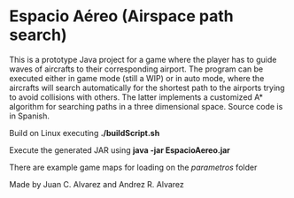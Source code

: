 # Espacio Aéreo (Airspace path search)

This is a prototype Java project for a game where the player has to guide waves of aircrafts to their corresponding airport. The program can be executed either in game mode (still a WIP) or in auto mode, where the aircrafts will search automatically for the shortest path to the airports trying to avoid collisions with others. The latter implements a customized A\* algorithm for searching paths in a three dimensional space. Source code is in Spanish.

Build on Linux executing **./buildScript.sh**

Execute the generated JAR using **java -jar EspacioAereo.jar**

There are example game maps for loading on the *parametros* folder

Made by Juan C. Alvarez and Andrez R. Alvarez
